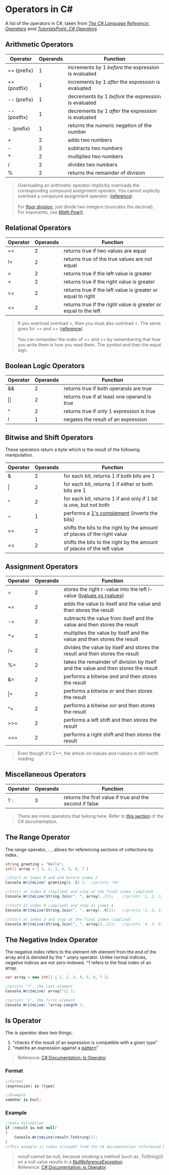 # Operators in C#
A list of the operators in C#, taken from [_The C# Language Reference: Operators_](https://docs.microsoft.com/en-us/dotnet/csharp/language-reference/operators/) amd [_TutorialsPoint: C# Operators_](https://www.tutorialspoint.com/csharp/csharp_operators.htm)

## Arithmetic Operators
| Operator | Operands | Function |
| -------- | -------- | -------- |
| ++ (prefix) | 1 | increments by 1 _before_ the expression is evaluated |
| ++ (postfix) | 1 | increments by 1 _after_ the expression is evaluated  |
| -- (prefix) | 1 | decrements by 1 _before_ the expression is evaluated |
| -- (postfix) | 1 | decrements by 1 _after_ the expression is evaluated |
| - (prefix) | 1 | returns the numeric negation of the number |
| + | 2 | adds two numbers |
| - | 2 | subtracts two numbers |
| \* | 2 | multiplies two numbers |
| / | 2 | divides two numbers |
| % | 2 | returns the remainder of division |
> Overloading an arithmetic operator implicitly overloads the corresponding compound assignment operator. You cannot explictly overload a compound assignment operator. ([reference](https://docs.microsoft.com/en-us/dotnet/csharp/language-reference/operators/comparison-operators#operator-overloadability)) <br /> <br />
> For [_floor division_](https://www.pythontutorial.net/advanced-python/python-floor-division/), just divide two integers (truncates the decimal). <br />
> For exponents, use [_Math.Pow()_](https://docs.microsoft.com/en-us/dotnet/api/system.math.pow?view=net-5.0). <br />

## Relational Operators
| Operator | Operands | Function |
| -------- | -------- | -------- |
| == | 2 | returns true if two values are equal |
| != | 2 | returns true of the true values are not equal |
| > | 2 | returns true if the left value is greater |
| < | 2 | returns true if the right value is greater |
| >= | 2 | returns true if the left value is greater or equal to right |
| <= | 2 | returns true if the right value is greater or equal to the left |
> If you overload overload _>_, then you must also overload _<_. The same goes for _>=_ and _<=_ ([reference](https://docs.microsoft.com/en-us/dotnet/csharp/language-reference/operators/comparison-operators#operator-overloadability)). <br /> <br />
> You can remember the order of _>=_ and _<=_ by remembering that how you write them is how you read them. The symbol and then the equal sign. <br />

## Boolean Logic Operators
| Operator | Operands | Function |
| -------- | -------- | -------- |
| && | 2 | returns true if both operands are true |
| \|\| | 2 | returns true if at least one operand is true |
| ^ | 2 | returns true if only 1 expression is true |
| ! | 1 | negates the result of an expression |

## Bitwise and Shift Operators
These operators return a byte which is the result of the following manipulation.

| Operator | Operands | Function |
| -------- | -------- | -------- |
| & | 2 | for each bit, returns 1 if both bits are 1 |
| \| | 2 | for each bit, returns 1 if either or both bits are 1|
| ^ | 2 | for each bit, returns 1 if and only if 1 bit is one, but not both |
| ~ | 1 | performs a [1's complement](https://www.youtube.com/watch?v=lKTsv6iVxV4) (inverts the bits) |
| >> | 2 | shifts the bits to the right by the amount of places of the right value |
| << | 2 | shifts the bits to the right by the amount of places of the left value |

## Assignment Operators
| Operator | Operands | Function |
| -------- | -------- | -------- | 
| = | 2 | stores the right r-value into the left l-value ([lvalues vs rvalues](https://docs.microsoft.com/en-us/cpp/cpp/lvalues-and-rvalues-visual-cpp?view=msvc-160)) |
| += | 2 | adds the value to itself and the value and then stores the result |
| -= | 2 | subtracts the value from itself and the value and then stores the result |
| \*= | 2 | multiplies the value by itself and the value and then stores the result |
| /= | 2 | divides the value by itself and stores the result and then stores the result |
| %= | 2 | takes the remainder of division by itself and the value and then stores the result |
| &= | 2 | performs a bitwise _and_ and then stores the result |
| \|= | 2 | performs a bitwise _or_ and then stores the result |
| ^= | 2 | performs a bitwise _xor_ and then stores the result  |
| >>= | 2 | performs a left shift and then stores the result |
| <<= | 2 | performs a right shift and then stores the result |
> Even though it's C++, the article on lvalues and rvalues is still worth reading.

## Miscellaneous Operators
| Operator | Operands | Function |
| -------- | -------- | -------- | 
| ? : | 3 | returns the first value if true and the second if false |
> There are more operators that belong here. Refer to [this section](https://docs.microsoft.com/en-us/dotnet/csharp/language-reference/operators/#operator-precedence) of the C# documentation.


## The Range Operator
The range operator, _.._ , allows for referencing sections of collections by index.
```C#
string greeting = "Hello";
int[] array = { 1, 2, 3, 4, 5, 6, 7 }

//Start at index 0 and end before index 2
Console.WriteLine( greeting[0..2] );  //prints 'He'

//Start at index 0 (implied) and stop at the final index (implied)
Console.WriteLine(String.Join(", ", array[..]));    //prints '1, 2, 3, 4, 5, 6, 7'

//Start at index 0 (implied) and stop at index 4
Console.WriteLine(String.Join(", ", array[..4]));   //prints '1, 2, 3, 4'

//Start at index 3 and stop at the final index (implied)
Console.WriteLine(String.Join(", ", array[3..]));   //prints '4, 5, 6, 7'
```

## The Negative Index Operator
The negative index refers to the element nth element from the end of the array and is denoted by the ^ unary operator. Unlike normal indicies, negative indices are not zero-indexed. ^1 refers to the final index of an array.
```C#
var array = new int[] { 1, 2, 3, 4, 5, 6, 7 };

//prints '7', the last element
Console.WriteLine( array[^1] );

//prints '1', the first element
Console.WriteLine( ^array.Length );
```

## Is Operator
The _is_ operator does two things:
1. "checks if the result of an expression is compatible with a given type"
2. "matchs an expression against a [pattern](https://docs.microsoft.com/en-us/dotnet/csharp/language-reference/operators/patterns#property-pattern)"
> Reference: [C# Documentation: Is Operator](https://docs.microsoft.com/en-us/dotnet/csharp/language-reference/operators/is)

### Format
```C#
//Format
[expression] is [type]

//Example
someVar is bool;
```

### Example
```C#
//Data Validation
if (result is not null)
{
    Console.WriteLine(result.ToString());
}
//This example is taken straight from the C# documentation referenced below 
```
> _result_ cannot be null, because invoking a method (such as _.ToString()_) on a null value results in a [_NullReferenceException_](https://docs.microsoft.com/en-us/dotnet/api/system.nullreferenceexception?view=net-5.0). <br />
> Reference: [C# Documentation: is Operator](https://docs.microsoft.com/en-us/dotnet/csharp/language-reference/operators/is).
